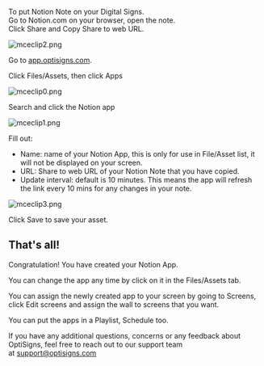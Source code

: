 <p>To put Notion Note on your Digital Signs.<br>Go to Notion.com on your browser, open the note.<br>Click Share and Copy Share to web URL.</p>
<p><img src="https://support.optisigns.com/hc/article_attachments/5174799770003" alt="mceclip2.png"></p>
<p>Go to <a href="https://app.optisigns.com/" target="_blank" rel="noopener noreferrer">app.optisigns.com</a>.</p>
<p>Click Files/Assets, then click Apps</p>
<p><img src="https://support.optisigns.com/hc/article_attachments/26483573742739" alt="mceclip0.png"></p>
<p>Search and click the Notion app</p>
<p><img src="https://support.optisigns.com/hc/article_attachments/5174763924115" alt="mceclip1.png"></p>
<p>Fill out:</p>
<ul>
<li>
<span class="wysiwyg-underline">Name</span>: name of your Notion App, this is only for use in File/Asset list, it will not be displayed on your screen.</li>
<li>
<span class="wysiwyg-underline">URL</span>: Share to web URL of your Notion Note that you have copied.</li>
<li>
<span class="wysiwyg-underline">Update interval</span>: default is 10 minutes. This means the app will refresh the link every 10 mins for any changes in your note.</li>
</ul>
<p><img src="https://support.optisigns.com/hc/article_attachments/5174823736851" alt="mceclip3.png"></p>
<p>Click Save to save your asset.</p>
<h2 id="h_01HPYE1W1K82ZKQWR9DMGN48D7" class="rich-content-viewer_text__XzvDs rich-content-viewer_elementSpacing__208Ie _3_7DB blog-post-text-font blog-post-text-color rich-content-viewer_left__2p1aK _158eo _3_7DB">That's all!</h2>
<p>Congratulation! You have created your Notion App.</p>
<p class="rich-content-viewer_text__XzvDs rich-content-viewer_elementSpacing__208Ie _3_7DB blog-post-text-font blog-post-text-color rich-content-viewer_left__2p1aK _158eo _3_7DB">You can change the app any time by click on it in the Files/Assets tab.</p>
<p class="rich-content-viewer_text__XzvDs rich-content-viewer_elementSpacing__208Ie _3_7DB blog-post-text-font blog-post-text-color rich-content-viewer_left__2p1aK _158eo _3_7DB">You can assign the newly created app to your screen by going to Screens, click Edit screens and assign the wall to screens that you want.</p>
<p class="rich-content-viewer_text__XzvDs rich-content-viewer_elementSpacing__208Ie _3_7DB blog-post-text-font blog-post-text-color rich-content-viewer_left__2p1aK _158eo _3_7DB">You can put the apps in a Playlist, Schedule too.</p>
<p class="rich-content-viewer_text__XzvDs rich-content-viewer_elementSpacing__208Ie _3_7DB blog-post-text-font blog-post-text-color rich-content-viewer_left__2p1aK _158eo _3_7DB">If you have any additional questions, concerns or any feedback about OptiSigns, feel free to reach out to our support team at <a href="mailto:support@optisigns.com" target="_self" rel="undefined">support@optisigns.com</a> </p>